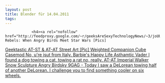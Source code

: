 ```yaml
---
layout: post
title: Blender für 14.04.2011
tags:
---
```



                <h4><a rel="nofollow" href="http://feedproxy.google.com/~r/geeksAreSexyTechnologyNews/~3/joUUV3VcFG4/">Angry Rebels: When Angry Birds Meet Star Wars [Pics]
</a><a rel="nofollow" href="http://feedproxy.google.com/~r/geeksAreSexyTechnologyNews/~3/Y9lYk2R7jRE/">Geektastic AT-ST &amp; AT-AT Street Art [Pic]
</a><a rel="nofollow" href="http://blog.gamefreaks.co.nz/post/4231554693">Weighted Companion Cube Casemod
</a><a rel="nofollow" href="http://feedproxy.google.com/~r/9gag/~3/ZZSBbt9yarY/91110">No, u're jsut from Italy.
</a><a rel="nofollow" href="http://feedproxy.google.com/~r/9gag/~3/3vxiVBr8H5w/90403">Barbie's Happy Life
</a><a rel="nofollow" href="http://feedproxy.google.com/~r/9gag/~3/6-jJOh7oj7Y/90565">Asthamtic Vader
</a><a rel="nofollow" href="http://9gag.com/gag/87393?utm_source=feedburner&amp;utm_medium=feed&amp;utm_campaign=Feed%3A+9gag+%289GAG+RSS%29">I found a dog towing a cat, towing a rat no, really.
</a><a rel="nofollow" href="http://9gag.com/gag/87225?utm_source=feedburner&amp;utm_medium=feed&amp;utm_campaign=Feed%3A+9gag+%289GAG+RSS%29">AT-AT Imperial Walker Snow Sculpture
</a><a rel="nofollow" href="http://blog.gamefreaks.co.nz/post/3696007934">Angry Birdsky
</a><a rel="nofollow" href="http://9gag.com/gag/87248?utm_source=feedburner&amp;utm_medium=feed&amp;utm_campaign=Feed%3A+9gag+%289GAG+RSS%29">9GAG - Today I saw a DeLorean towing half of another DeLorean. I challenge you to find something cooler on six wheels.</a></h4>
<p>&nbsp;</p>
<p>&nbsp;</p>
<p>&nbsp;</p>
<p>&nbsp;</p>
<p>&nbsp;</p>
<p>&nbsp;</p>
<p>&nbsp;</p>
<p>&nbsp;</p>
